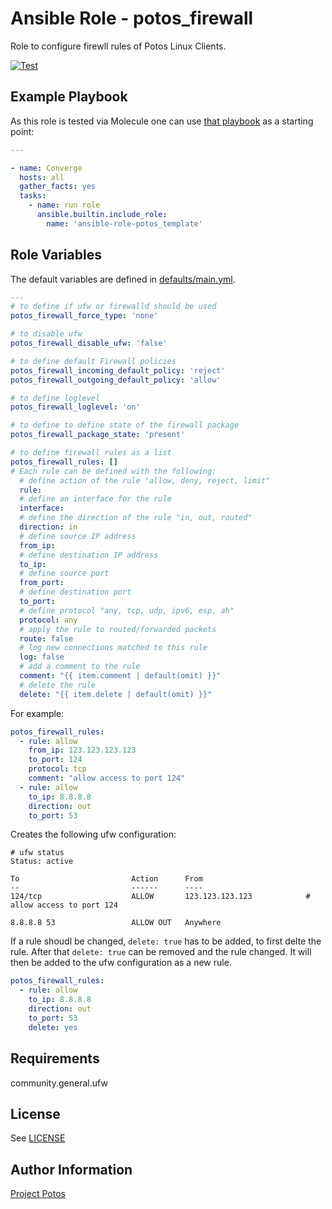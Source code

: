 
# Ansible Role - potos\_firewall 

Role to configure firewll rules of Potos Linux Clients.

[![Test](https://github.com/projectpotos/ansible-role-potos_firewall/actions/workflows/test.yml/badge.svg)](https://github.com/projectpotos/ansible-role-potos_firewall/actions/workflows/test.yml)

## Example Playbook

As this role is tested via Molecule one can use [that
playbook](./molecule/default/converge.yml) as a starting point:

```yaml
---

- name: Converge
  hosts: all
  gather_facts: yes
  tasks:
    - name: run role
      ansible.builtin.include_role:
        name: 'ansible-role-potos_template'
```

## Role Variables

The default variables are defined in [defaults/main.yml](./defaults/main.yml).


```yaml
---
# to define if ufw or firewalld should be used
potos_firewall_force_type: 'none'

# to disable ufw
potos_firewall_disable_ufw: 'false'

# to define default Firewall policies
potos_firewall_incoming_default_policy: 'reject'
potos_firewall_outgoing_default_policy: 'allow'

# to define loglevel
potos_firewall_loglevel: 'on'

# to define to define state of the firewall package
potos_firewall_package_state: 'present'

# to define firewall rules as a list
potos_firewall_rules: []
# Each rule can be defined with the following:
  # define action of the rule "allow, deny, reject, limit"
  rule:
  # define an interface for the rule
  interface:
  # define the direction of the rule "in, out, routed"
  direction: in
  # define source IP address
  from_ip:
  # define destination IP address
  to_ip: 
  # define source port
  from_port:
  # define destination port
  to_port:
  # define protocol "any, tcp, udp, ipv6, esp, ah"
  protocol: any
  # apply the rule to routed/forwarded packets
  route: false
  # log new connections matched to this rule
  log: false
  # add a comment to the rule
  comment: "{{ item.comment | default(omit) }}"
  # delete the rule
  delete: "{{ item.delete | default(omit) }}"
```

For example:
```yaml
potos_firewall_rules:
  - rule: allow
    from_ip: 123.123.123.123
    to_port: 124
    protocol: tcp
    comment: "allow access to port 124"
  - rule: allow
    to_ip: 8.8.8.8
    direction: out
    to_port: 53
```
Creates the following ufw configuration:
```
# ufw status
Status: active

To                         Action      From
--                         ------      ----
124/tcp                    ALLOW       123.123.123.123            # allow access to port 124

8.8.8.8 53                 ALLOW OUT   Anywhere 
```
If a rule shoudl be changed, `delete: true` has to be added, to first delte the rule. After that `delete: true` can be removed and the rule changed. It will then be added to the ufw configuration as a new rule.
```yaml
potos_firewall_rules:
  - rule: allow
    to_ip: 8.8.8.8
    direction: out
    to_port: 53
    delete: yes
```


## Requirements

community.general.ufw

## License

See [LICENSE](./LICENSE)

## Author Information

[Project Potos](https://github.com/projectpotos)

